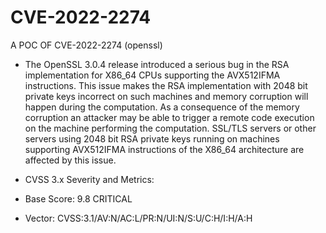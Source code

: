 # CVE-2022-2274
A POC OF CVE-2022-2274 (openssl)
* The OpenSSL 3.0.4 release introduced a serious bug in the RSA implementation for X86_64 CPUs supporting the AVX512IFMA instructions. This issue makes the RSA implementation with 2048 bit private keys incorrect on such machines and memory corruption will happen during the computation. As a consequence of the memory corruption an attacker may be able to trigger a remote code execution on the machine performing the computation. SSL/TLS servers or other servers using 2048 bit RSA private keys running on machines supporting AVX512IFMA instructions of the X86_64 architecture are affected by this issue.  

* CVSS 3.x Severity and Metrics:
* Base Score: 9.8 CRITICAL
* Vector:  CVSS:3.1/AV:N/AC:L/PR:N/UI:N/S:U/C:H/I:H/A:H
